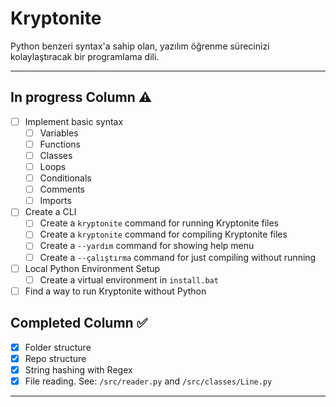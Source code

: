 # Kryptonite

Python benzeri syntax'a sahip olan, yazılım öğrenme sürecinizi kolaylaştıracak bir programlama dili.

---

## In progress Column ⚠️

- [ ] Implement basic syntax
  - [ ] Variables
  - [ ] Functions
  - [ ] Classes
  - [ ] Loops
  - [ ] Conditionals
  - [ ] Comments
  - [ ] Imports
- [ ] Create a CLI
  - [ ] Create a `kryptonite` command for running Kryptonite files
  - [ ] Create a `kryptonite` command for compiling Kryptonite files
  - [ ] Create a `--yardım` command for showing help menu
  - [ ] Create a `--çalıştırma` command for just compiling without running
- [ ] Local Python Environment Setup
  - [ ] Create a virtual environment in `install.bat`
- [ ] Find a way to run Kryptonite without Python

## Completed Column ✅

- [x] Folder structure
- [x] Repo structure
- [x] String hashing with Regex
- [x] File reading. See: `/src/reader.py` and `/src/classes/Line.py`

---
